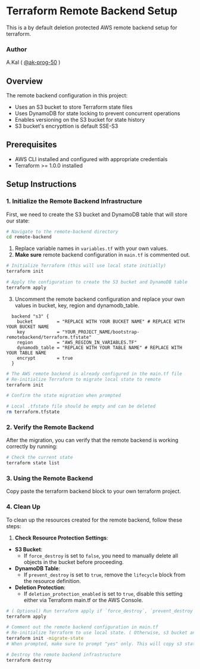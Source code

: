 # Terraform Remote Backend Setup

This is a by default deletion protected AWS remote backend setup for terraform.

### Author

A.Kal ( [@ak-prog-50](https://github.com/ak-prog-50) )

## Overview

The remote backend configuration in this project:
- Uses an S3 bucket to store Terraform state files
- Uses DynamoDB for state locking to prevent concurrent operations
- Enables versioning on the S3 bucket for state history
- S3 bucket's encrypttion is default SSE-S3

## Prerequisites

- AWS CLI installed and configured with appropriate credentials
- Terraform >= 1.0.0 installed

## Setup Instructions

### 1. Initialize the Remote Backend Infrastructure

First, we need to create the S3 bucket and DynamoDB table that will store our state:

```bash
# Navigate to the remote-backend directory
cd remote-backend
```

1. Replace variable names in `variables.tf` with your own values.
2. **Make sure** remote backend configuration in `main.tf` is commented out.

```bash
# Initialize Terraform (this will use local state initially)
terraform init

# Apply the configuration to create the S3 bucket and DynamoDB table
terraform apply
```

3. Uncomment the remote backend configuration and replace your own values in bucket, key, region and dynamodb_table.

```hcl
  backend "s3" {
    bucket         = "REPLACE WITH YOUR BUCKET NAME" # REPLACE WITH YOUR BUCKET NAME
    key            = "YOUR_PROJECT_NAME/bootstrap-remotebackend/terraform.tfstate"
    region         = "AWS_REGION_IN_VARIABLES.TF"
    dynamodb_table = "REPLACE WITH YOUR TABLE NAME" # REPLACE WITH YOUR TABLE NAME
    encrypt        = true
  }
```

```bash
# The AWS remote backend is already configured in the main.tf file
# Re-initialize Terraform to migrate local state to remote
terraform init

# Confirm the state migration when prompted

# Local .tfstate file should be empty and can be deleted
rm terraform.tfstate
```

### 2. Verify the Remote Backend
After the migration, you can verify that the remote backend is working correctly by running:

```bash
# Check the current state
terraform state list
```

### 3. Using the Remote Backend

Copy paste the terraform backend block to your own terraform project.

### 4. Clean Up

To clean up the resources created for the remote backend, follow these steps:

1. **Check Resource Protection Settings**:
  - **S3 Bucket**:
    - If `force_destroy` is set to `false`, you need to manually delete all objects in the bucket before proceeding.
  - **DynamoDB Table**:
    - If `prevent_destroy` is set to `true`, remove the `lifecycle` block from the resource definition.
  - **Deletion Protection**:
    - If `deletion_protection_enabled` is set to `true`, disable this setting either via Terraform main.tf or the AWS Console.

```bash
# ( Optional) Run terraform apply if `force_destroy`, `prevent_destroy` or `deletion_protection_enabled` got changed
terraform apply

# Comment out the remote backend configuration in main.tf
# Re-initialize Terraform to use local state. ( Otherwise, s3 bucket and ddb will get deleted, but you will get an errored.tf file. )
terraform init -migrate-state
# When prompted, make sure to prompt "yes" only. This will copy s3 state file back to local .tfstate file.

# Destroy the remote backend infrastructure
terraform destroy
```


